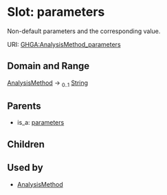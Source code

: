 
# Slot: parameters


Non-default parameters and the corresponding value.

URI: [GHGA:AnalysisMethod_parameters](https://w3id.org/GHGA/AnalysisMethod_parameters)


## Domain and Range

[AnalysisMethod](AnalysisMethod.md) &#8594;  <sub>0..1</sub> [String](types/String.md)

## Parents

 *  is_a: [parameters](parameters.md)

## Children


## Used by

 * [AnalysisMethod](AnalysisMethod.md)
